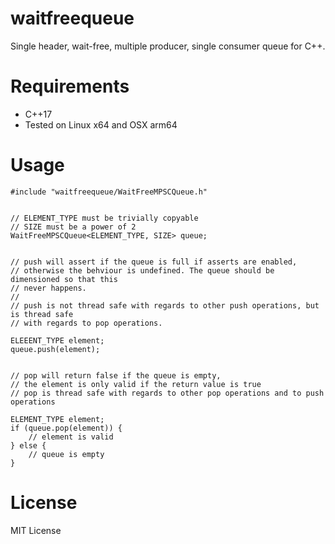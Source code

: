 # waitfreequeue
Single header, wait-free, multiple producer, single consumer queue for C++.

# Requirements
* C++17
* Tested on Linux x64 and OSX arm64

# Usage
```
#include "waitfreequeue/WaitFreeMPSCQueue.h"


// ELEMENT_TYPE must be trivially copyable
// SIZE must be a power of 2
WaitFreeMPSCQueue<ELEMENT_TYPE, SIZE> queue;


// push will assert if the queue is full if asserts are enabled,
// otherwise the behviour is undefined. The queue should be dimensioned so that this 
// never happens.
//
// push is not thread safe with regards to other push operations, but is thread safe
// with regards to pop operations.

ELEEENT_TYPE element;
queue.push(element);


// pop will return false if the queue is empty, 
// the element is only valid if the return value is true
// pop is thread safe with regards to other pop operations and to push operations

ELEMENT_TYPE element;
if (queue.pop(element)) {
    // element is valid
} else {
    // queue is empty
}

```

# License
MIT License
